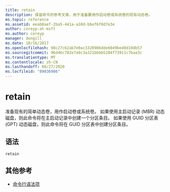 ```yaml
---
title: retain
description: 保留命令的参考文章，用于准备要用作启动卷或系统卷的现有动态卷。
ms.topic: reference
ms.assetid: eeab0aef-2ba5-441a-a10d-bbef6f0d7e3e
author: coreyp-at-msft
ms.author: coreyp
manager: dongill
ms.date: 10/16/2017
ms.openlocfilehash: 98c27c62ab7e0ac3320986dde6049be40d10db57
ms.sourcegitcommit: 96d46c702e7a9c3a321bbbb5284f73911c7baa3c
ms.translationtype: MT
ms.contentlocale: zh-CN
ms.lasthandoff: 08/27/2020
ms.locfileid: "89036986"
---
```

# <a name="retain"></a>retain

准备现有的简单动态卷，用作启动卷或系统卷。 如果使用主启动记录 (MBR) 动态磁盘，则此命令将在主启动记录中创建一个分区条目。 如果使用 GUID 分区表 (GPT) 动态磁盘，则此命令将在 GUID 分区表中创建分区条目。

## <a name="syntax"></a>语法

```
retain
```

## <a name="additional-references"></a>其他参考

- [命令行语法项](command-line-syntax-key.md)
